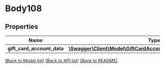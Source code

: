 # Body108

## Properties
Name | Type | Description | Notes
------------ | ------------- | ------------- | -------------
**gift_card_account_data** | [**\Swagger\Client\Model\GiftCardAccountDataGiftCardAccountInterface**](GiftCardAccountDataGiftCardAccountInterface.md) |  | 

[[Back to Model list]](../README.md#documentation-for-models) [[Back to API list]](../README.md#documentation-for-api-endpoints) [[Back to README]](../README.md)


